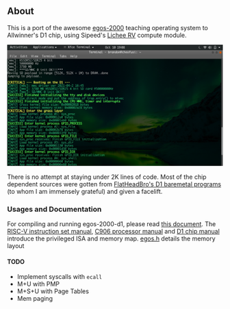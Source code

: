 ## About

This is a port of the awesome [egos-2000](https://github.com/yhzhang0128/egos-2000/) teaching operating system to Allwinner's D1 chip, using Sipeed's [Lichee RV](https://wiki.sipeed.com/hardware/en/lichee/RV/RV.html) compute module.

![](references/screenshots/egos-2000-d1.png)

There is no attempt at staying under 2K lines of code. Most of the chip dependent sources were gotten from [FlatHeadBro's D1 baremetal programs](https://github.com/Ouyancheng/FlatHeadBro) (to whom I am immensely grateful) and given a facelift.


### Usages and Documentation

For compiling and running egos-2000-d1, please read [this document](references/USAGES.md).
The [RISC-V instruction set manual](references/riscv-privileged-v1.10.pdf), [C906 processor manual](references/XuanTie-OpenC906-UserManual.pdf) and [D1 chip manual](references/D1_User_Manual_V0.1_Draft_Version.pdf) introduce the privileged ISA and memory map. [egos.h](library/egos.h) details the memory layout


#### TODO
- Implement syscalls with `ecall`
- M+U with PMP
- M+S+U with Page Tables
- Mem paging